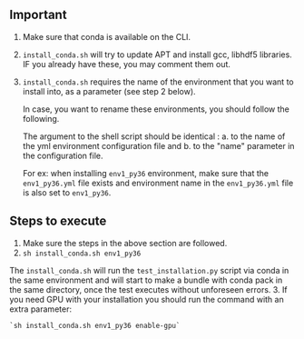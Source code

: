 Important
---------

1. Make sure that conda is available on the CLI.
2. `install_conda.sh` will try to update APT and install gcc, libhdf5 libraries.
	IF you already have these, you may comment them out.

3. `install_conda.sh` requires the name of the environment that you want to install
	into, as a parameter (see step 2 below). 

	In case, you want to rename these environments, you should follow the following.

	The argument to the shell script should be identical :
	a. to the name of the yml environment configuration file and 
	b. to the "name" parameter in the configuration file.

	For ex: when installing `env1_py36` environment, make sure that the 
	`env1_py36.yml` file exists and environment name in the `env1_py36.yml`
	file is also set to `env1_py36`.



Steps to execute
----------------

1. Make sure the steps in the above section are followed.
2. `sh install_conda.sh env1_py36`

The `install_conda.sh` will run the `test_installation.py` script
	via conda in the same environment and will start to make a bundle 
	with conda pack in the same directory, once the test executes
	without unforeseen errors.
3. If you need GPU with your installation you should run the command with 
	an extra parameter:

	`sh install_conda.sh env1_py36 enable-gpu`